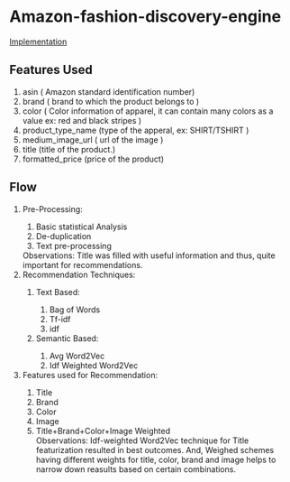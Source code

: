 # Amazon-fashion-discovery-engine

[Implementation](https://github.com/prabhnoor0212/Amazon-fashion-discovery-engine-/blob/master/Code.ipynb)

<h2> Features Used </h2>
  <ol>
  <li> asin  ( Amazon standard identification number) </li>
  <li> brand ( brand to which the product belongs to ) </li>
  <li> color ( Color information of apparel, it can contain many colors as   a value ex: red and black stripes ) </li>
  <li> product_type_name (type of the apperal, ex: SHIRT/TSHIRT ) </li>
  <li> medium_image_url  ( url of the image ) </li>
  <li> title (title of the product.) </li>
  <li> formatted_price (price of the product) </li>
  </ol>
  
 <h2>Flow</h2>

<ol>
    <li>Pre-Processing:</li>
        <ol>
            <li>Basic statistical Analysis</li>
            <li>De-duplication</li>
            <li>Text pre-processing</li>
        </ol>
    Observations: Title was filled with useful information and thus, quite important for recommendations.
    
<li>Recommendation Techniques:</li>
        <ol>
            <li>Text Based:</li>
            <ol>
                <li>Bag of Words</li>
                <li>Tf-idf</li>
                <li>idf</li>
            </ol>
            <li>Semantic Based:</li>
            <ol>
                <li>Avg Word2Vec</li>
                <li>Idf Weighted Word2Vec</li>
            </ol>
        </ol>
    <li>Features used for Recommendation:</li>
    <ol>
        <li>Title</li>
        <li>Brand</li>
        <li>Color</li>
        <li>Image</li>
        <li>Title+Brand+Color+Image Weighted</li>
        Observations: Idf-weighted Word2Vec technique for Title featurization resulted in best outcomes. And, Weighed schemes having different weights for title, color, brand and image helps to narrow down reasults based on certain combinations.
    </ol>
</ol>

